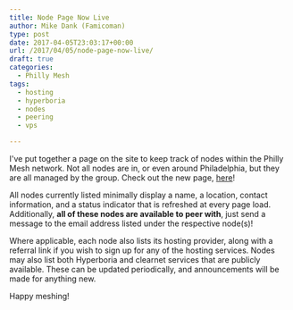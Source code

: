 ```yaml
---
title: Node Page Now Live
author: Mike Dank (Famicoman)
type: post
date: 2017-04-05T23:03:17+00:00
url: /2017/04/05/node-page-now-live/
draft: true
categories:
  - Philly Mesh
tags:
  - hosting
  - hyperboria
  - nodes
  - peering
  - vps

---
```

I've put together a page on the site to keep track of nodes within the Philly Mesh network. Not all nodes are in, or even around Philadelphia, but they are all managed by the group. Check out the new page, [here][1]!

All nodes currently listed minimally display a name, a location, contact information, and a status indicator that is refreshed at every page load. Additionally, **all of these nodes are available to peer with**, just send a message to the email address listed under the respective node(s)!

Where applicable, each node also lists its hosting provider, along with a referral link if you wish to sign up for any of the hosting services. Nodes may also list both Hyperboria and clearnet services that are publicly available. These can be updated periodically, and announcements will be made for anything new.

Happy meshing!

 [1]: https://phillymesh.net/nodes/